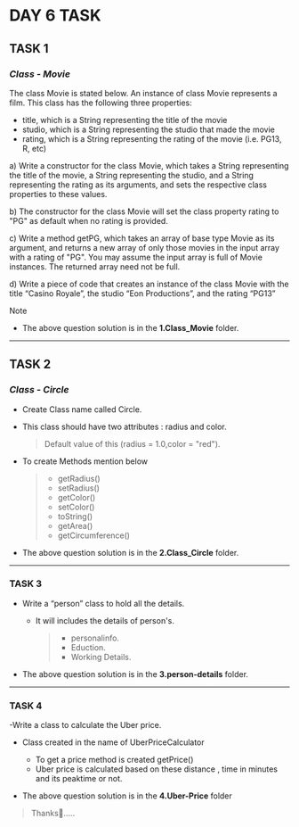 # DAY 6 TASK

## TASK 1

### **_Class - Movie_**

The class Movie is stated below.
An instance of class Movie represents a film.
This class has the following three properties:

- title, which is a String representing the title of the movie
- studio, which is a String representing the studio that made the movie
- rating, which is a String representing the rating of the movie (i.e. PG­13, R, etc)

a) Write a constructor for the class Movie, which takes a String representing the title of the movie, a String representing the studio, and a String representing the rating as its arguments, and sets the respective class properties to these values.

b) The constructor for the class Movie will set the class property rating to "PG" as default when no rating is provided.

c) Write a method getPG, which takes an array of base type Movie as its argument, and returns a new array of only those movies in the input array with a rating of "PG". You may assume the input array is full of Movie instances. The returned array need not be full.

d) Write a piece of code that creates an instance of the class Movie with the title “Casino Royale”, the studio “Eon Productions”, and the rating “PG­13”

> [!Note]
>
> - The above question solution is in the **1.Class_Movie** folder.

---

## TASK 2

### **_Class - Circle_**

- Create Class name called Circle.
- This class should have two attributes : radius and color.
  > Default value of this (radius = 1.0,color = "red").
- To create Methods mention below

  > - getRadius()
  > - setRadius()
  > - getColor()
  > - setColor()
  > - toString()
  > - getArea()
  > - getCircumference()

- The above question solution is in the **2.Class_Circle** folder.

---

### TASK 3

- Write a “person” class to hold all the details.

  - It will includes the details of person's.
    > - personalinfo.
    > - Eduction.
    > - Working Details.

- The above question solution is in the **3.person-details** folder.

---

### TASK 4

-Write a class to calculate the Uber price.

- Class created in the name of UberPriceCalculator

  - To get a price method is created getPrice()
  - Uber price is calculated based on these distance , time in minutes and its peaktime or not.

- The above question solution is in the **4.Uber-Price** folder

>Thanks🙂.....